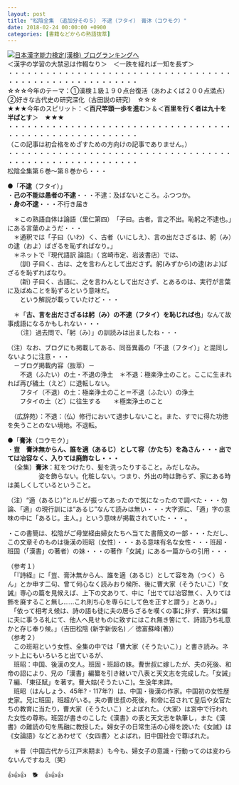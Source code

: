 ```yaml
---
layout: post
title: "松陰全集　（追加分その５）　不逮（フタイ）　膏沐（コウモク）"
date: 2018-02-24 00:00:00 +0900
categories: [書籍などからの熟語抜萃]
---
```


[![](/syuusyuu9701/assets/images/松陰全集-（追加分その５）-不逮（フタイ）-膏沐（コウモク）-br_c_3028_1.gif)](http://blog.with2.net/link.php?1659096:3028 "日本漢字能力検定(漢検) ブログランキングへ")[日本漢字能力検定(漢検) ブログランキングへ](http://blog.with2.net/link.php?1659096:3028)  
＜漢字の学習の大禁忌は作輟なり＞　＜一跌を経れば一知を長ず＞  
・・・・・・・・・・・・・・・・・・・・・・・・・・・・・・・・・・・・・・・・・・・・・・・・・・・・・・・・・  
☆☆☆今年のテーマ：①漢検１級１９０点台復活（あわよくば２００点満点）　②好きな古代史の研究深化（古田説の研究）　☆☆☆  
★★★今年のスピリット：＜**百尺竿頭一歩を進む**＞＆＜**百里を行く者は九十を半ばとす**＞　★★★  
・・・・・・・・・・・・・・・・・・・・・・・・・・・・・・・・・・・・・・・・・・・・・・・・・・・・・・・・・  
（この記事は初合格をめざすための方向けの記事でありません。）  
・・・・・・・・・・・・・・・・・・・・・・・・・・・・・・・・・・・・・・・・・・・・・・・・・・・・・・・・・  
松陰全集第６巻～第８巻から・・・  
  
●「**不逮**（フタイ）」  
・**己の不能は愚者の不逮**・・・不逮：及ばないところ。ふつつか。  
・**身の不逮**・・・不行き届き  
  
　＊この熟語自体は論語（里仁第四）　「子曰。古者。言之不出。恥躬之不逮也。」　にある言葉のようだ・・・  
　＊通釈では「子曰（いわ）く、古者（いにしえ）、言の出ださざるは、躬（み）の逮（およ）ばざるを恥ずればなり。」  
　＊ネットで『現代語訳 論語』（ 宮崎市定、岩波書店）では、  
　　(訓) 子曰く、古は、之を言わんとして出ださず。躬(みずから)の逮(およ)ばざるを恥ずればなり。  
　　(新) 子曰く、古語に、之を言わんとして出ださず、とあるのは、実行が言葉に及ばぬことを恥ずるという意味だ。  
　　という解説が載っていたけど・・・  
  
　＊「**古、言を出ださざるは躬（み）の不逮（フタイ）を恥じれば也**」なんて故事成語になるかもしれない・・・  
　　（注）過去問で、「躬（み）」の訓読みは出ましたね・・・  
  
（注）なお、ブログにも掲載してある、同音異義の「不退（フタイ）」と混同しないように注意・・・  
　－ブログ掲載内容（抜萃）－  
　　不退（ふたい）の土・不退の浄土　＊不退：極楽浄土のこと。ここに生まれれば再び穢土（えど）に退転しない。  
　　フタイ（不退）の土：極楽浄土のこと＝不退（ふたい）の浄土  
　　フタイの土（ど）に往生する　　＊極楽浄土のこと  
  
　（広辞苑）：不退：（仏）修行において退歩しないこと。また、すでに得た功徳を失うことのない境地。不退転。  
  
●「**膏沐**（コウモク）」  
・**豈　膏沐無からん、誰を適（あるじ）として容（かたち）を為さん・・・出でては冶容なく、入りては廃飾なし・・・**  
　（全集）**膏沐**：紅をつけたり、髪を洗ったりすること。みだしなみ。  
　　　　　姿を飾らない。化粧しない。つまり、外出の時は飾らず、家にある時は美しくしているということ。  
  
（注）“適（あるじ）”とルビが振ってあったので気になったので調べた・・・勿論、「適」の現行訓には“あるじ”なんて読みは無い・・・大字源に、「適」字の意味の中に「あるじ。主人。」という意味が掲載されていた・・・。  
  
・この書簡は、松陰がご母堂経由婦女たちへ当てた書簡文の一部・・・ただし、この文章そのものは後漢の班昭（女性）・・・ある意味有名な女性・・・班超・班固（「漢書」の著者）の妹・・・の著作「女誡」にある一篇からの引用・・・  
  
（参考１）  
　「『詩経』に「豈、膏沐無からん、誰を適（あるじ）として容を為（つく）らん」とか申す二句、曾て何心なく読みおり候所、後に曹大家（そうたいこ）『女誡』専心の篇を見候えば、上下の文ありて、中に「出でては冶容無く、入りては飾を廃すること無し……これ則ち心を専らにして色を正すと謂う」とあり。」  
　「依って相考え候は、詩の語も徒に夫の居らざるを嘆くの事に非ず、膏沐は偏に夫に事うる礼にて、他人へ見せものに致すにはこれ無き筈にて、詩語乃ち礼意かと存じ奉り候。」（吉田松陰 (新字新仮名) ／ 徳富蘇峰(著)）  
（参考２）  
　この班昭という女性、全集の中では「曹大家（そうたいこ）」と書き読み。ネット上にもいろいろと出ているが、  
　班昭：中国、後漢の文人。班固・班超の妹。曹世叔に嫁したが、夫の死後、和帝の詔により、兄の「漢書」編纂を引き継いで八表と天文志を完成した。「女誡」７編、「東征賦」を著す。曹大姑(そうたいこ)。生没年未詳。   
　班昭（はんしょう、45年? - 117年?）は、中国・後漢の作家。中国初の女性歴史家。兄に班固，班超がいる。夫の曹世叔の死後，和帝に召されて皇后や女官たちの教育に当たり，曹大家（そうたいこ）とよばれた。〈大家〉は宮中で行われた女性の尊称。班固が書きのこした《漢書》の表と天文志を執筆し，また《漢書》の難読の句を馬融に教授した。婦女子の日常生活の心得を説いた《女誡》は《女論語》などとあわせて〈女四書〉とよばれ，旧中国社会で尊ばれた。  
  
　＊昔（中国古代から江戸末期ま）も今も、婦女子の意識・行動ってのは変わらないんですねえ（笑）  
  
👍👍👍　🐕　👍👍👍